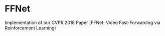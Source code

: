 # FFNet
Implementation of our CVPR 2018 Paper (FFNet: Video Fast-Forwarding via Reinforcement Learning)
